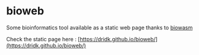 # bioweb
Some bioinformatics tool available as a static web page thanks to [biowasm](https://biowasm.com/)

Check the static page here : [https://dridk.github.io/bioweb/](https://dridk.github.io/bioweb/)
